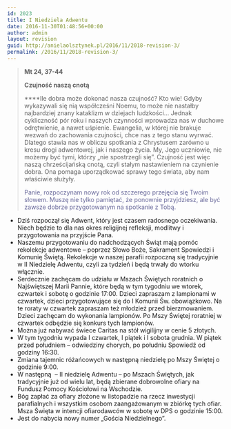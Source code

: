 ```yaml
---
id: 2023
title: I Niedziela Adwentu
date: 2016-11-30T01:48:56+00:00
author: admin
layout: revision
guid: http://anielaolsztynek.pl/2016/11/2018-revision-3/
permalink: /2016/11/2018-revision-3/
---
```

> **Mt 24, 37-44**
> 
> **Czujność naszą cnotą**
> 
>  ****Ile dobra może dokonać nasza czujność? Kto wie! Gdyby wykazywali się nią współcześni Noemu, to może nie nastałby najbardziej znany kataklizm w dziejach ludzkości&#8230; Jednak cykliczność pór roku i naszych czynności wprowadza nas w duchowe odrętwienie, a nawet uśpienie. Ewangelia, w której nie brakuje wezwań do zachowania czujności, chce nas z tego stanu wyrwać. Dlatego stawia nas w obliczu spotkania z Chrystusem zarówno u kresu drogi adwentowej, jak i naszego życia. My, Jego uczniowie, nie możemy być tymi, którzy &#8222;nie spostrzegli się&#8221;. Czujność jest więc naszą chrześcijańską cnotą, czyli stałym nastawieniem na czynienie dobra. Ona pomaga uporządkować sprawy tego świata, aby nam właściwie służyły.
> 
> <span style="color: #666699;">Panie, rozpoczynam nowy rok od szczerego przejęcia się Twoim słowem. Muszę nie tylko pamiętać, że ponownie przyjdziesz, ale być zawsze dobrze przygotowanym na spotkanie z Tobą.</span>

  * Dziś rozpoczął się Adwent, który jest czasem radosnego oczekiwania. Niech będzie to dla nas okres religijnej refleksji, modlitwy i przygotowania na przyjście Pana.
  * Naszemu przygotowaniu do nadchodzących Świąt mają pomóc rekolekcje adwentowe – poprzez Słowo Boże, Sakrament Spowiedzi i Komunię Świętą. Rekolekcje w naszej parafii rozpoczną się tradycyjnie w II Niedzielę Adwentu, czyli za tydzień i będą trwały do wtorku włącznie.
  * Serdecznie zachęcam do udziału w Mszach Świętych roratnich o Najświętszej Marii Pannie, które będą w tym tygodniu we wtorek, czwartek i sobotę o godzinie 17:00. Dzieci zapraszam z lampionami w czwartek, dzieci przygotowujące się do I Komunii Św. obowiązkowo. Na te roraty w czwartek zapraszam też młodzież przed bierzmowaniem. Dzieci zachęcam do wykonania lampionów. Po Mszy Świętej roratniej w czwartek odbędzie się konkurs tych lampionów.
  * Można już nabywać świece Caritas na stół wigilijny w cenie 5 złotych.
  * W tym tygodniu wypada I czwartek, I piątek i I sobota grudnia. W piątek przed południem – odwiedziny chorych, po południu Spowiedź od godziny 16:30.
  * Zmiana tajemnic różańcowych w następną niedzielę po Mszy Świętej o godzinie 9:00.
  * W następną  &#8211; II niedzielę Adwentu – po Mszach Świętych, jak tradycyjnie już od wielu lat, będą zbierane dobrowolne ofiary na Fundusz Pomocy Kościołowi na Wschodzie.
  * Bóg zapłać za ofiary złożone w listopadzie na rzecz inwestycji parafialnych i wszystkim osobom zaangażowanym w zbiórkę tych ofiar. Msza Święta w intencji ofiarodawców w sobotę w DPS o godzinie 15:00.
  * Jest do nabycia nowy numer „Gościa Niedzielnego”.
